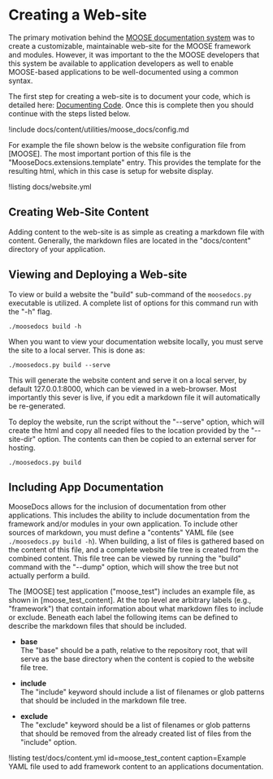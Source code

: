 # Creating a Web-site

The primary motivation behind the [MOOSE documentation system](utilities/moose_docs/index.md) was
to create a customizable, maintainable web-site for the MOOSE framework and modules. However, it was
important to the the MOOSE developers that this system be available to application developers as
well to enable MOOSE-based applications to be well-documented using a common syntax.

The first step for creating a web-site is to document your code, which is detailed here:
[Documenting Code](utilities/moose_docs/code.md). Once this is complete then you should continue with the steps listed below.

!include docs/content/utilities/moose_docs/config.md

For example the file shown below is the website configuration file from [MOOSE]. The most important
portion of this file is the "MooseDocs.extensions.template" entry. This provides the template for
the resulting html, which in this case is setup for website display.

!listing docs/website.yml

## Creating Web-Site Content

Adding content to the web-site is as simple as creating a markdown file with content. Generally,  the markdown files are located in the "docs/content" directory of your application.

## Viewing and Deploying a Web-site

To view or build a website the "build" sub-command of the `moosedocs.py` executable is utilized.
A complete list of options for this command run with the "-h" flag.
```text
./moosedocs build -h
```

When you want to view your documentation website locally, you must serve the site to a local
server. This is done as:
```text
./moosedocs.py build --serve
```

This will generate the website content and serve it on a local server, by default 127.0.0.1:8000,
which can be viewed in a web-browser. Most importantly this sever is live, if you edit a markdown
file it will automatically be re-generated.

To deploy the website, run the script without the "--serve" option, which will create the html and
copy all needed files to the location provided by the "--site-dir" option. The contents can then be
copied to an external server for hosting.

```text
./moosedocs.py build
```

## Including App Documentation

MooseDocs allows for the inclusion of documentation from other applications. This includes the
ability to include documentation from the framework and/or modules in your own application.
To include other sources of markdown, you must define a "contents" YAML file
(see `./moosedocs.py build -h`). When building, a list of files is gathered based on the content
of this file, and a complete website file tree is created from the combined content. This file
tree can be viewed by running the "build" command with the "--dump" option, which will show the
tree but not actually perform a build.

The [MOOSE] test application ("moose_test") includes an example file, as shown in
[moose_test_content]. At the top level are arbitrary labels (e.g., "framework") that contain
information about what markdown files to include or exclude. Beneath each label the following
items can be defined to describe the markdown files that should be included.

* **base**<br>
The "base" should be a path, relative to the repository root, that will serve as the base directory
when the content is copied to the website file tree.

* **include**<br>
The "include" keyword should include a list of filenames or glob patterns that should be
included in the markdown file tree.

* **exclude**<br>
The "exclude" keyword should be a list of filenames or glob patterns that should be
removed from the already created list of files from the "include" option.

!listing test/docs/content.yml id=moose_test_content caption=Example YAML file used to add framework content to an applications documentation.
